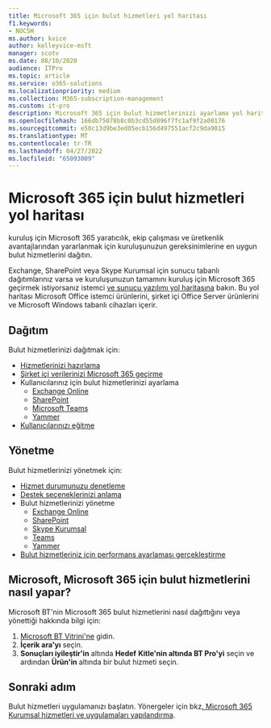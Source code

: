 ```yaml
---
title: Microsoft 365 için bulut hizmetleri yol haritası
f1.keywords:
- NOCSH
ms.author: kvice
author: kelleyvice-msft
manager: scotv
ms.date: 08/10/2020
audience: ITPro
ms.topic: article
ms.service: o365-solutions
ms.localizationpriority: medium
ms.collection: M365-subscription-management
ms.custom: it-pro
description: Microsoft 365 için bulut hizmetlerinizi ayarlama yol haritası.
ms.openlocfilehash: 166db75078b8c0b3cd55d896f7fc1af9f2a00176
ms.sourcegitcommit: e50c13d9be3ed05ecb156d497551acf2c9da9015
ms.translationtype: MT
ms.contentlocale: tr-TR
ms.lasthandoff: 04/27/2022
ms.locfileid: "65093009"
---
```

# <a name="cloud-services-roadmap-for-microsoft-365"></a>Microsoft 365 için bulut hizmetleri yol haritası

kuruluş için Microsoft 365 yaratıcılık, ekip çalışması ve üretkenlik avantajlarından yararlanmak için kuruluşunuzun gereksinimlerine en uygun bulut hizmetlerini dağıtın.

Exchange, SharePoint veya Skype Kurumsal için sunucu tabanlı dağıtımlarınız varsa ve kuruluşunuzun tamamını kuruluş için Microsoft 365 geçirmek istiyorsanız istemci [ve sunucu yazılımı yol haritasına](client-server-software-roadmap-microsoft-365.md) bakın. Bu yol haritası Microsoft Office istemci ürünlerini, şirket içi Office Server ürünlerini ve Microsoft Windows tabanlı cihazları içerir.

## <a name="deploy"></a>Dağıtım

Bulut hizmetlerinizi dağıtmak için:

- [Hizmetlerinizi hazırlama](configure-services-and-applications.md)
- [Şirket içi verilerinizi Microsoft 365 geçirme](migrate-data-to-office-365.md)
- Kullanıcılarınız için bulut hizmetlerinizi ayarlama
  - [Exchange Online](/Exchange/exchange-online)
  - [SharePoint](/sharepoint/sharepoint-online)
  - [Microsoft Teams](/MicrosoftTeams/Teams-overview)
  - [Yammer](https://support.office.com/article/e1464355-1f97-49ac-b2aa-dd320b179dbe)
- [Kullanıcılarınızı eğitme](/office365/admin/admin-overview/get-started-with-office-365#training-resources-for-your-users)

## <a name="manage"></a>Yönetme

Bulut hizmetlerinizi yönetmek için: 

- [Hizmet durumunuzu denetleme](view-service-health.md)
- [Destek seçeneklerinizi anlama](../admin/get-help-support.md)
- Bulut hizmetlerinizi yönetme
  - [Exchange Online](/Exchange/exchange-online)
  - [SharePoint](https://support.office.com/article/79eb0420-8cbd-4bcb-a90b-ddc7d3ab4b3a)
  - [Skype Kurumsal](/SkypeForBusiness/skype-for-business-online)
  - [Teams](/MicrosoftTeams/quality-of-experience-review-guide)
  - [Yammer](https://support.office.com/article/e1464355-1f97-49ac-b2aa-dd320b179dbe)
- [Bulut hizmetleriniz için performans ayarlaması gerçekleştirme](tune-microsoft-365-performance.md)

## <a name="how-microsoft-does-cloud-services-for-microsoft-365"></a>Microsoft, Microsoft 365 için bulut hizmetlerini nasıl yapar?

Microsoft BT'nin Microsoft 365 bulut hizmetlerini nasıl dağıttığını veya yönettiği hakkında bilgi için:

1. [Microsoft BT Vitrini'ne](https://www.microsoft.com/itshowcase) gidin.
2. **İçerik ara'yı** seçin.
3. **Sonuçları iyileştir'in** altında **Hedef** **Kitle'nin altında BT Pro'yi** seçin ve ardından **Ürün'in** altında bir bulut hizmeti seçin.

## <a name="next-step"></a>Sonraki adım

Bulut hizmetleri uygulamanızı başlatın. Yönergeler için bkz[. Microsoft 365 Kurumsal hizmetleri ve uygulamaları yapılandırma](configure-services-and-applications.md).
